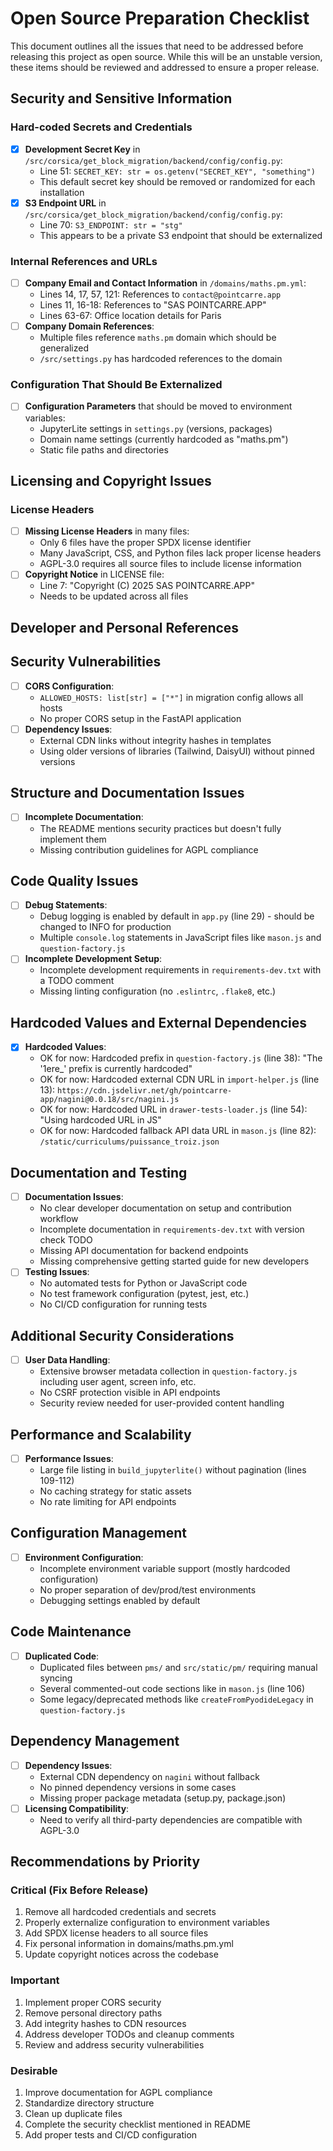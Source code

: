 # Open Source Preparation Checklist

This document outlines all the issues that need to be addressed before releasing this project as open source. While this will be an unstable version, these items should be reviewed and addressed to ensure a proper release.

## Security and Sensitive Information

### Hard-coded Secrets and Credentials
- [x] **Development Secret Key** in `/src/corsica/get_block_migration/backend/config/config.py`:
  - Line 51: `SECRET_KEY: str = os.getenv("SECRET_KEY", "something")`
  - This default secret key should be removed or randomized for each installation
- [x] **S3 Endpoint URL** in `/src/corsica/get_block_migration/backend/config/config.py`:
  - Line 70: `S3_ENDPOINT: str = "stg"`
  - This appears to be a private S3 endpoint that should be externalized

### Internal References and URLs
- [ ] **Company Email and Contact Information** in `/domains/maths.pm.yml`:
  - Lines 14, 17, 57, 121: References to `contact@pointcarre.app`
  - Lines 11, 16-18: References to "SAS POINTCARRE.APP"
  - Lines 63-67: Office location details for Paris
- [ ] **Company Domain References**:
  - Multiple files reference `maths.pm` domain which should be generalized
  - `/src/settings.py` has hardcoded references to the domain

### Configuration That Should Be Externalized
- [ ] **Configuration Parameters** that should be moved to environment variables:
  - JupyterLite settings in `settings.py` (versions, packages)
  - Domain name settings (currently hardcoded as "maths.pm")
  - Static file paths and directories

## Licensing and Copyright Issues

### License Headers
- [ ] **Missing License Headers** in many files:
  - Only 6 files have the proper SPDX license identifier
  - Many JavaScript, CSS, and Python files lack proper license headers
  - AGPL-3.0 requires all source files to include license information
- [ ] **Copyright Notice** in LICENSE file:
  - Line 7: "Copyright (C) 2025 SAS POINTCARRE.APP"
  - Needs to be updated across all files

## Developer and Personal References


## Security Vulnerabilities

- [ ] **CORS Configuration**:
  - `ALLOWED_HOSTS: list[str] = ["*"]` in migration config allows all hosts
  - No proper CORS setup in the FastAPI application
- [ ] **Dependency Issues**:
  - External CDN links without integrity hashes in templates
  - Using older versions of libraries (Tailwind, DaisyUI) without pinned versions

## Structure and Documentation Issues

- [ ] **Incomplete Documentation**:
  - The README mentions security practices but doesn't fully implement them
  - Missing contribution guidelines for AGPL compliance

## Code Quality Issues

- [ ] **Debug Statements**:
  - Debug logging is enabled by default in `app.py` (line 29) - should be changed to INFO for production
  - Multiple `console.log` statements in JavaScript files like `mason.js` and `question-factory.js`
- [ ] **Incomplete Development Setup**:
  - Incomplete development requirements in `requirements-dev.txt` with a TODO comment
  - Missing linting configuration (no `.eslintrc`, `.flake8`, etc.)

## Hardcoded Values and External Dependencies

- [x] **Hardcoded Values**:
  - OK for now: Hardcoded prefix in `question-factory.js` (line 38): "The '1ere_' prefix is currently hardcoded"
  - OK for now: Hardcoded external CDN URL in `import-helper.js` (line 13): `https://cdn.jsdelivr.net/gh/pointcarre-app/nagini@0.0.18/src/nagini.js`
  - OK for now: Hardcoded URL in `drawer-tests-loader.js` (line 54): "Using hardcoded URL in JS"
  - OK for now: Hardcoded fallback API data URL in `mason.js` (line 82): `/static/curriculums/puissance_troiz.json`

## Documentation and Testing

- [ ] **Documentation Issues**:
  - No clear developer documentation on setup and contribution workflow
  - Incomplete documentation in `requirements-dev.txt` with version check TODO
  - Missing API documentation for backend endpoints
  - Missing comprehensive getting started guide for new developers
- [ ] **Testing Issues**:
  - No automated tests for Python or JavaScript code
  - No test framework configuration (pytest, jest, etc.)
  - No CI/CD configuration for running tests

## Additional Security Considerations

- [ ] **User Data Handling**:
  - Extensive browser metadata collection in `question-factory.js` including user agent, screen info, etc.
  - No CSRF protection visible in API endpoints
  - Security review needed for user-provided content handling

## Performance and Scalability

- [ ] **Performance Issues**:
  - Large file listing in `build_jupyterlite()` without pagination (lines 109-112)
  - No caching strategy for static assets
  - No rate limiting for API endpoints

## Configuration Management

- [ ] **Environment Configuration**:
  - Incomplete environment variable support (mostly hardcoded configuration)
  - No proper separation of dev/prod/test environments
  - Debugging settings enabled by default

## Code Maintenance

- [ ] **Duplicated Code**:
  - Duplicated files between `pms/` and `src/static/pm/` requiring manual syncing
  - Several commented-out code sections like in `mason.js` (line 106)
  - Some legacy/deprecated methods like `createFromPyodideLegacy` in `question-factory.js`

## Dependency Management

- [ ] **Dependency Issues**:
  - External CDN dependency on `nagini` without fallback
  - No pinned dependency versions in some cases
  - Missing proper package metadata (setup.py, package.json)
- [ ] **Licensing Compatibility**:
  - Need to verify all third-party dependencies are compatible with AGPL-3.0

## Recommendations by Priority

### Critical (Fix Before Release)
1. Remove all hardcoded credentials and secrets
2. Properly externalize configuration to environment variables
3. Add SPDX license headers to all source files
4. Fix personal information in domains/maths.pm.yml
5. Update copyright notices across the codebase

### Important
1. Implement proper CORS security
2. Remove personal directory paths
3. Add integrity hashes to CDN resources
4. Address developer TODOs and cleanup comments
5. Review and address security vulnerabilities

### Desirable
1. Improve documentation for AGPL compliance
2. Standardize directory structure
3. Clean up duplicate files
4. Complete the security checklist mentioned in README
5. Add proper tests and CI/CD configuration
